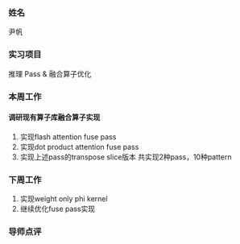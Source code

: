 ### 姓名
尹帆
### 实习项目
推理 Pass & 融合算子优化
### 本周工作
#### 调研现有算子库融合算子实现

1. 实现flash attention fuse pass
2. 实现dot product attention fuse pass
3. 实现上述pass的transpose slice版本
共实现2种pass，10种pattern

### 下周工作

1. 实现weight only phi kernel
2. 继续优化fuse pass实现

### 导师点评
